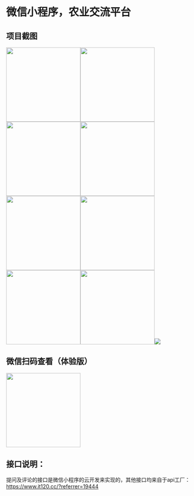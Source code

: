 # 微信小程序，农业交流平台
## 项目截图
<img src="https://dcdn.it120.cc/2019/10/30/9f5460a2-28cd-431a-9c25-346478c2a545.png" width="200"/><img src="https://dcdn.it120.cc/2019/10/30/eaf3221c-ab86-40c0-95ec-881438ec1066.png" width="200"/><img src="https://dcdn.it120.cc/2019/10/30/d2ed7280-f6ee-485a-b7f4-9f926e9db41f.png" width="200"/><img src="https://dcdn.it120.cc/2019/10/30/b73b1d97-bf9c-4f6d-b0f9-39f7da333024.png" width="200"/><img src="https://dcdn.it120.cc/2019/10/30/c85cb6cf-bc39-4d0a-9cf0-9f5c40e3d5bb.png" width="200"/><img src="https://dcdn.it120.cc/2019/10/30/f6dd24e9-c51a-4fdb-ad43-937b0dd13136.png" width="200"/><img src="https://dcdn.it120.cc/2019/10/30/6e7507ea-2d55-4606-884e-7edcb9b7f18a.png" width="200"/><img src="https://dcdn.it120.cc/2019/10/30/fe5ae7b2-246b-4247-ade6-fc0f5164189f.png" width="200"/><img src="https://dcdn.it120.cc/2019/10/23/c73b7969-5ef2-4123-9351-f6e9504b8f48.jpg" />

## 微信扫码查看（体验版）
<img src="https://dcdn.it120.cc/2019/10/30/84293436-f49d-4ee8-b3d5-a34d83b5c407.jpg" width="200"/>

## 接口说明：
提问及评论的接口是微信小程序的云开发来实现的，其他接口均来自于api工厂：https://www.it120.cc/?referrer=19444
